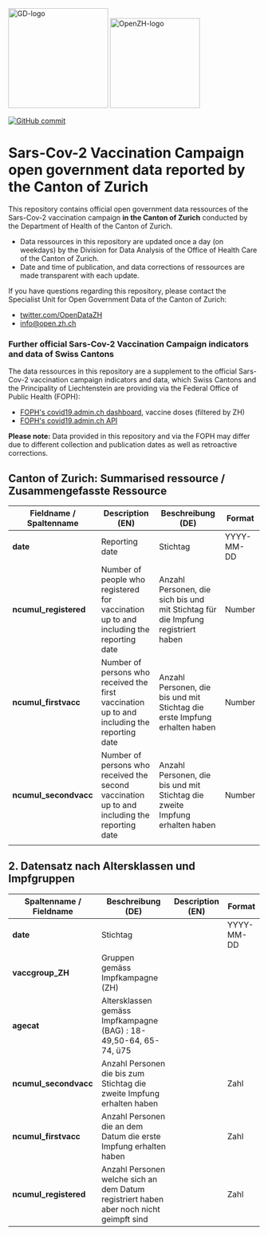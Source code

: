 
<img src="https://github.com/openZH/covid_19/blob/master/gd.png" alt="GD-logo" width="200"/>
<img src="https://github.com/openZH/covid_19/blob/master/statistisches_amt_kt_zh.png" alt="OpenZH-logo" width="180"/>

[![GitHub commit](https://img.shields.io/github/last-commit/openZH/covid_19)](https://github.com/openZH/covid_19_vaccination_campaign_ZH/commits/master)

# Sars-Cov-2 Vaccination Campaign open government data reported by the Canton of Zurich

This repository contains official open government data ressources of the Sars-Cov-2 vaccination campaign __in the Canton of Zurich__ conducted by the Department of Health of the Canton of Zurich. <br>
- Data ressources in this repository are updated once a day (on weekdays) by the Division for Data Analysis of the Office of Health Care of the Canton of Zurich. <br>
- Date and time of publication, and data corrections of ressources are made transparent with each update. <br>

If you have questions regarding this repository, please contact the Specialist Unit for Open Government Data of the Canton of Zurich: <br>
- [twitter.com/OpenDataZH](https://twitter.com/OpenDataZH) <br>
- [info@open.zh.ch](mailto:info@open.zh.ch) <br>

### Further official Sars-Cov-2 Vaccination Campaign indicators and data of Swiss Cantons

The data ressources in this repository are a supplement to the official Sars-Cov-2 vaccination campaign indicators and data, which Swiss Cantons and the Principality of Liechtenstein are providing via the Federal Office of Public Health (FOPH): <br>
- [FOPH's covid19.admin.ch dashboard](https://www.covid19.admin.ch/en/epidemiologic/vacc-doses?detGeo=ZH#showDetail), vaccine doses (filtered by ZH) <br>
- [FOPH's covid19.admin.ch API](https://www.covid19.admin.ch/api/data/context) <br>

__Please note:__ Data provided in this repository and via the FOPH may differ due to different collection and publication dates as well as retroactive corrections. <br>


## Canton of Zurich: Summarised ressource / Zusammengefasste Ressource

| Fieldname / Spaltenname | Description (EN)             | Beschreibung (DE)             | Format     |
|-------------------------|------------------------------|-------------------------------|------------|
| __date__                | Reporting date               | Stichtag                      | YYYY-MM-DD |
| __ncumul_registered__   | Number of people who registered for vaccination up to and including the reporting date | Anzahl Personen, die sich bis und mit Stichtag für die Impfung registriert haben | Number |
| __ncumul_firstvacc__    | Number of persons who received the first vaccination up to and including the reporting date | Anzahl Personen, die bis und mit Stichtag die erste Impfung erhalten haben | Number |
| __ncumul_secondvacc__   | Number of persons who received the second vaccination up to and including the reporting date | Anzahl Personen, die bis und mit Stichtag die zweite Impfung erhalten haben | Number |
|                         |                              |                               |            |


## 2. Datensatz nach Altersklassen und Impfgruppen

| Spaltenname / Fieldname      | Beschreibung (DE)                               | Description (EN)   | Format |
|---------------------|--------------------------------------------|------------|------|
| __date__  | Stichtag|  |YYYY-MM-DD|
| __vaccgroup_ZH__  | Gruppen gemäss Impfkampagne (ZH)  |  ||
| __agecat__  | Altersklassen gemäss Impfkampagne (BAG) : 18-49,50-64, 65-74, ü75|  ||
| __ncumul_secondvacc__  | Anzahl Personen die bis zum Stichtag die zweite Impfung erhalten haben |  |Zahl|
| __ncumul_firstvacc__  | Anzahl Personen die an dem Datum die erste Impfung erhalten haben |  |Zahl|
| __ncumul_registered__  | Anzahl Personen welche sich an dem Datum registriert haben aber noch nicht geimpft sind |  |Zahl|
